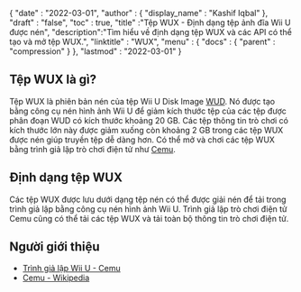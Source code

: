 {
  "date" : "2022-03-01",
  "author" : {
    "display_name" : "Kashif Iqbal"
},
  "draft" : "false",
  "toc" : true,
  "title" :"Tệp WUX - Định dạng tệp ảnh đĩa Wii U được nén",
  "description":"Tìm hiểu về định dạng tệp WUX và các API có thể tạo và mở tệp WUX.",
  "linktitle" : "WUX",
  "menu" : {
    "docs" : {
      "parent" : "compression"
}
},
  "lastmod" : "2022-03-01"
}

## Tệp WUX là gì?

Tệp WUX là phiên bản nén của tệp Wii U Disk Image [WUD](/vi/disc-and-media/wud/). Nó được tạo bằng công cụ nén hình ảnh Wii U để giảm kích thước tệp của các tệp được phân đoạn WUD có kích thước khoảng 20 GB. Các tệp thông tin trò chơi có kích thước lớn này được giảm xuống còn khoảng 2 GB trong các tệp WUX được nén giúp truyền tệp dễ dàng hơn. Có thể mở và chơi các tệp WUX bằng trình giả lập trò chơi điện tử như [Cemu](https://cemu.info/).

## Định dạng tệp WUX

Các tệp WUX được lưu dưới dạng tệp nén có thể được giải nén để tải trong trình giả lập bằng công cụ nén hình ảnh Wii U. Trình giả lập trò chơi điện tử Cemu cũng có thể tải các tệp WUX và tải toàn bộ thông tin trò chơi điện tử.

## Người giới thiệu

* [Trình giả lập Wii U - Cemu](https://cemu.info/)
* [Cemu - Wikipedia](https://en.wikipedia.org/wiki/Cemu)

